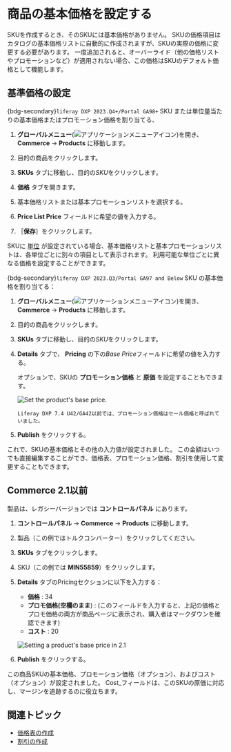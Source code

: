 # 商品の基本価格を設定する

SKUを作成するとき、そのSKUには基本価格がありません。 SKUの価格項目はカタログの基本価格リストに自動的に作成されますが、SKUの実際の価格に変更する必要があります。 一度追加されると、オーバーライド（他の価格リストやプロモーションなど）が適用されない場合、この価格はSKUのデフォルト価格として機能します。

## 基準価格の設定

{bdg-secondary}`liferay DXP 2023.Q4+/Portal GA98+` SKU または単位量当たりの基本価格またはプロモーション価格を割り当てる、

1. **グローバルメニュー**(![アプリケーションメニューアイコン](../images/icon-applications-menu.png))を開き、 **Commerce** &rarr; **Products** に移動します。

1. 目的の商品をクリックします。

1. **SKUs** タブに移動し、目的の*SKU*をクリックします。

1. **価格** タブを開きます。

1. 基本価格リストまたは基本プロモーションリストを選択する。

1. **Price List Price** フィールドに希望の値を入力する。

1. ［**保存**］をクリックします。

SKUに [単位](../product-management/creating-and-managing-products/products/units-of-measure.md) が設定されている場合、基本価格リストと基本プロモーションリストは、各単位ごとに別々の項目として表示されます。 利用可能な単位ごとに異なる価格を設定することができます。

{bdg-secondary}`liferay DXP 2023.Q3/Portal GA97 and Below` SKU の基本価格を割り当てる：

1. **グローバルメニュー**(![アプリケーションメニューアイコン](../images/icon-applications-menu.png))を開き、 **Commerce** &rarr; **Products** に移動します。

1. 目的の商品をクリックします。

1. **SKUs** タブに移動し、目的の*SKU*をクリックします。

1. **Details** タブで、 **Pricing** の下の*Base Price*フィールドに希望の値を入力する。

   オプションで、SKUの **プロモーション価格** と **原価** を設定することもできます。

   ![Set the product's base price.](./setting-a-products-base-price/images/01.png)

   ```{note}
   Liferay DXP 7.4 U42/GA42以前では、プロモーション価格はセール価格と呼ばれていました。
   ```

1. **Publish** をクリックする。

これで、SKUの基本価格とその他の入力値が設定されました。 この金額はいつでも直接編集することができ、価格表、プロモーション価格、割引を使用して変更することもできます。

## Commerce 2.1以前

製品は、レガシーバージョンでは **コントロールパネル** にあります。

1. **コントロールパネル** &rarr; **Commerce** &rarr; **Products** に移動します。

1. 製品（この例ではトルクコンバーター）をクリックしてください。

1. **SKUs** タブをクリックします。

1. SKU（この例では **MIN55859**）をクリックします。

1. **Details** タブのPricingセクションに以下を入力する：

   * **価格** : 34
   * **プロモ価格(空欄のまま**) : (このフィールドを入力すると、上記の価格とプロモ価格の両方が商品ページに表示され、購入者はマークダウンを確認できます)
   * **コスト** : 20

   ![Setting a product's base price in 2.1](./setting-a-products-base-price/images/01.png)

1. **Publish** をクリックする。

この商品SKUの基本価格、プロモーション価格（オプション）、およびコスト（オプション）が設定されました。 Cost_フィールドは、このSKUの原価に対応し、マージンを追跡するのに役立ちます。

## 関連トピック

* [価格表の作成](./creating-a-price-list.md)
* [割引の作成](./promoting-products/creating-a-discount.md)

